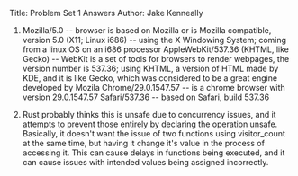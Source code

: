 Title: Problem Set 1 Answers
Author: Jake Kenneally


1. Mozilla/5.0 -- browser is based on Mozilla or is Mozilla compatible, version 5.0
(X11; Linux i686) -- using the X Windowing System; coming from a linux OS on an i686 processor
AppleWebKit/537.36 (KHTML, like Gecko) -- WebKit is a set of tools for browsers to render webpages, the version number is 537.36; using KHTML, a version of HTML made by KDE, and it is like Gecko, which was considered to be a great engine developed by Mozila
Chrome/29.0.1547.57 -- is a chrome browser with version 29.0.1547.57
Safari/537.36 -- based on Safari, build 537.36

2. Rust probably thinks this is unsafe due to concurrency issues, and it attempts to prevent those entirely by declaring the operation unsafe. Basically, it doesn't want the issue of two functions using visitor_count at the same time, but having it change it's value in the process of accessing it. This can cause delays in functions being executed, and it can cause issues with intended values being assigned incorrectly.

